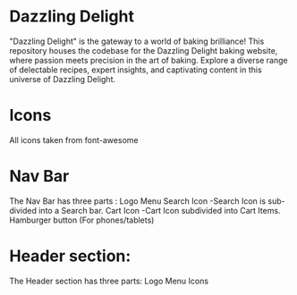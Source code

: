 # Dazzling Delight
 "Dazzling Delight" is the gateway to a world of baking brilliance! This repository houses the codebase for the Dazzling Delight baking website, where passion meets precision in the art of baking. Explore a diverse range of delectable recipes, expert insights, and captivating content in this universe of Dazzling Delight.

# Icons
All icons taken from font-awesome

# Nav Bar
The Nav Bar has three parts :
Logo
Menu
Search Icon  -Search Icon is sub-divided into a Search bar.
Cart Icon    -Cart Icon subdivided into Cart Items.
Hamburger button (For phones/tablets)

# Header section:
The Header section has three parts:
Logo
Menu
Icons

